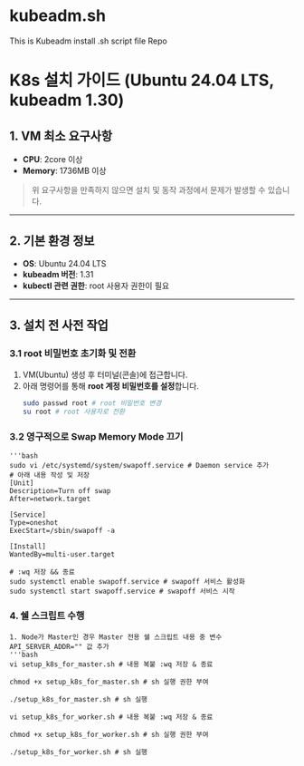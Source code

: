 # kubeadm.sh
This is Kubeadm install .sh script file Repo

# K8s 설치 가이드 (Ubuntu 24.04 LTS, kubeadm 1.30)

## 1. VM 최소 요구사항
- **CPU**: 2core 이상  
- **Memory**: 1736MB 이상  

> 위 요구사항을 만족하지 않으면 설치 및 동작 과정에서 문제가 발생할 수 있습니다.

---

## 2. 기본 환경 정보
- **OS**: Ubuntu 24.04 LTS  
- **kubeadm 버전**: 1.31
- **kubectl 관련 권한**: root 사용자 권한이 필요  

---

## 3. 설치 전 사전 작업

### 3.1 root 비밀번호 초기화 및 전환
1. VM(Ubuntu) 생성 후 터미널(콘솔)에 접근합니다.
2. 아래 명령어를 통해 **root 계정 비밀번호를 설정**합니다.
   ```bash
   sudo passwd root # root 비밀번호 변경
   su root # root 사용자로 전환

### 3.2 영구적으로 Swap Memory Mode 끄기
    '''bash
    sudo vi /etc/systemd/system/swapoff.service # Daemon service 추가
    # 아래 내용 작성 및 저장 
    [Unit]
    Description=Turn off swap
    After=network.target

    [Service]
    Type=oneshot
    ExecStart=/sbin/swapoff -a

    [Install]
    WantedBy=multi-user.target
    
    # :wq 저장 && 종료
    sudo systemctl enable swapoff.service # swapoff 서비스 활성화
    sudo systemctl start swapoff.service # swapoff 서비스 시작

### 4. 쉘 스크립트 수행
    1. Node가 Master인 경우 Master 전용 쉘 스크립트 내용 중 변수 API_SERVER_ADDR="" 값 추가
    '''bash
    vi setup_k8s_for_master.sh # 내용 복붙 :wq 저장 & 종료
    
    chmod +x setup_k8s_for_master.sh # sh 실행 권한 부여

    ./setup_k8s_for_master.sh # sh 실행

    vi setup_k8s_for_worker.sh # 내용 복붙 :wq 저장 & 종료
    
    chmod +x setup_k8s_for_worker.sh # sh 실행 권한 부여

    ./setup_k8s_for_worker.sh # sh 실행